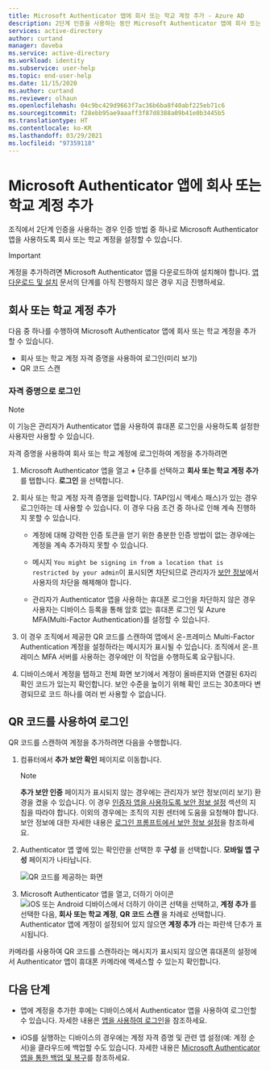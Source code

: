 ```yaml
---
title: Microsoft Authenticator 앱에 회사 또는 학교 계정 추가 - Azure AD
description: 2단계 인증을 사용하는 동안 Microsoft Authenticator 앱에 회사 또는 학교 계정을 추가하여 ID를 확인합니다.
services: active-directory
author: curtand
manager: daveba
ms.service: active-directory
ms.workload: identity
ms.subservice: user-help
ms.topic: end-user-help
ms.date: 11/15/2020
ms.author: curtand
ms.reviewer: olhaun
ms.openlocfilehash: 04c9bc429d9663f7ac36b6ba8f40abf225eb71c6
ms.sourcegitcommit: f28ebb95ae9aaaff3f87d8388a09b41e0b3445b5
ms.translationtype: HT
ms.contentlocale: ko-KR
ms.lasthandoff: 03/29/2021
ms.locfileid: "97359118"
---
```

# <a name="add-your-work-or-school-account-to-the-microsoft-authenticator-app"></a>Microsoft Authenticator 앱에 회사 또는 학교 계정 추가

조직에서 2단계 인증을 사용하는 경우 인증 방법 중 하나로 Microsoft Authenticator 앱을 사용하도록 회사 또는 학교 계정을 설정할 수 있습니다.

>[!Important]
>계정을 추가하려면 Microsoft Authenticator 앱을 다운로드하여 설치해야 합니다. [앱 다운로드 및 설치](user-help-auth-app-download-install.md) 문서의 단계를 아직 진행하지 않은 경우 지금 진행하세요.

## <a name="add-your-work-or-school-account"></a>회사 또는 학교 계정 추가

다음 중 하나를 수행하여 Microsoft Authenticator 앱에 회사 또는 학교 계정을 추가할 수 있습니다.

- 회사 또는 학교 계정 자격 증명을 사용하여 로그인(미리 보기)
- QR 코드 스캔

### <a name="sign-in-with-your-credentials"></a>자격 증명으로 로그인

>[!Note]
>이 기능은 관리자가 Authenticator 앱을 사용하여 휴대폰 로그인을 사용하도록 설정한 사용자만 사용할 수 있습니다.

자격 증명을 사용하여 회사 또는 학교 계정에 로그인하여 계정을 추가하려면

1. Microsoft Authenticator 앱을 열고 **+** 단추를 선택하고 **회사 또는 학교 계정 추가** 를 탭합니다. **로그인** 을 선택합니다.

1. 회사 또는 학교 계정 자격 증명을 입력합니다. TAP(임시 액세스 패스)가 있는 경우 로그인하는 데 사용할 수 있습니다. 이 경우 다음 조건 중 하나로 인해 계속 진행하지 못할 수 있습니다.

   - 계정에 대해 강력한 인증 토큰을 얻기 위한 충분한 인증 방법이 없는 경우에는 계정을 계속 추가하지 못할 수 있습니다.

   - 메시지 `You might be signing in from a location that is restricted by your admin`이 표시되면 차단되므로 관리자가 [보안 정보](https://mysignins.microsoft.com/security-info)에서 사용자의 차단을 해제해야 합니다.

   - 관리자가 Authenticator 앱을 사용하는 휴대폰 로그인을 차단하지 않은 경우 사용자는 디바이스 등록을 통해 암호 없는 휴대폰 로그인 및 Azure MFA(Multi-Factor Authentication)를 설정할 수 있습니다.

1. 이 경우 조직에서 제공한 QR 코드를 스캔하여 앱에서 온-프레미스 Multi-Factor Authentication 계정을 설정하라는 메시지가 표시될 수 있습니다. 조직에서 온-프레미스 MFA 서버를 사용하는 경우에만 이 작업을 수행하도록 요구됩니다.

1. 디바이스에서 계정을 탭하고 전체 화면 보기에서 계정이 올바른지와 연결된 6자리 확인 코드가 있는지 확인합니다. 보안 수준을 높이기 위해 확인 코드는 30초마다 변경되므로 코드 하나를 여러 번 사용할 수 없습니다.

## <a name="sign-in-with-a-qr-code"></a>QR 코드를 사용하여 로그인

QR 코드를 스캔하여 계정을 추가하려면 다음을 수행합니다.

1. 컴퓨터에서 **추가 보안 확인** 페이지로 이동합니다.

   >[!Note]
   >**추가 보안 인증** 페이지가 표시되지 않는 경우에는 관리자가 보안 정보(미리 보기) 환경을 켰을 수 있습니다. 이 경우 [인증자 앱을 사용하도록 보안 정보 설정](security-info-setup-auth-app.md) 섹션의 지침을 따라야 합니다. 이외의 경우에는 조직의 지원 센터에 도움을 요청해야 합니다. 보안 정보에 대한 자세한 내용은 [로그인 프롬프트에서 보안 정보 설정](security-info-setup-signin.md)을 참조하세요.

1. Authenticator 앱 옆에 있는 확인란을 선택한 후 **구성** 을 선택합니다. **모바일 앱 구성** 페이지가 나타납니다.

   ![QR 코드를 제공하는 화면](./media/user-help-auth-app-add-work-school-account/auth-app-barcode.png)

1. Microsoft Authenticator 앱을 열고, 더하기 아이콘 ![iOS 또는 Android 디바이스에서 더하기 아이콘 선택](media/user-help-auth-app-add-work-school-account/plus-icon.png)을 선택하고, **계정 추가** 를 선택한 다음, **회사 또는 학교 계정**, **QR 코드 스캔** 을 차례로 선택합니다.
   Authenticator 앱에 계정이 설정되어 있지 않으면 **계정 추가** 라는 파란색 단추가 표시됩니다.

카메라를 사용하여 QR 코드를 스캔하라는 메시지가 표시되지 않으면 휴대폰의 설정에서 Authenticator 앱이 휴대폰 카메라에 액세스할 수 있는지 확인합니다.

## <a name="next-steps"></a>다음 단계

- 앱에 계정을 추가한 후에는 디바이스에서 Authenticator 앱을 사용하여 로그인할 수 있습니다. 자세한 내용은 [앱을 사용하여 로그인](user-help-auth-app-sign-in.md)을 참조하세요.

- iOS를 실행하는 디바이스의 경우에는 계정 자격 증명 및 관련 앱 설정(예: 계정 순서)을 클라우드에 백업할 수도 있습니다. 자세한 내용은 [Microsoft Authenticator 앱을 통한 백업 및 복구](user-help-auth-app-backup-recovery.md)를 참조하세요.
